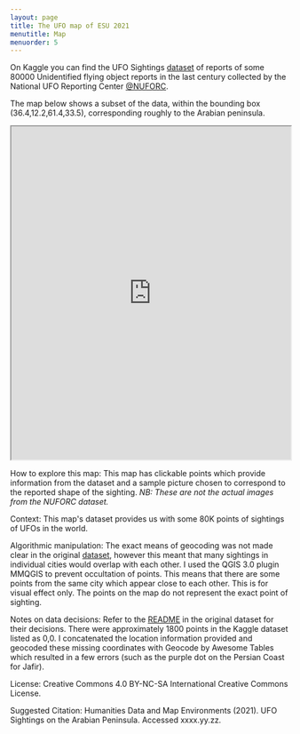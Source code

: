 ```yaml
---
layout: page
title: The UFO map of ESU 2021
menutitle: Map
menuorder: 5
---
```


On Kaggle you can find the UFO Sightings [dataset](https://www.kaggle.com/NUFORC/ufo-sightings) of reports of some 80000 Unidentified flying object reports in the last century collected by the National UFO Reporting Center [@NUFORC](https://twitter.com/NUFORC).

The map below shows a subset of the data, within the bounding box (36.4,12.2,61.4,33.5), corresponding roughly to the Arabian peninsula.  


<iframe src="https://djwrisley.github.io/Arabia_UFO/index.html#3/" width="100%" height="600"></iframe>


How to explore this map: This map has clickable points which provide information from the dataset and a sample picture chosen to correspond to the reported shape of the sighting.  *NB: These are not the actual images from the NUFORC dataset.*

Context: This map's dataset provides us with some 80K points of sightings of UFOs in the world.

Algorithmic manipulation: The exact means of geocoding was not made clear in the original [dataset](https://github.com/planetsig/ufo-reports), however this meant that many sightings in individual cities would overlap with each other. I used the QGIS 3.0 plugin MMQGIS to prevent occultation of points. This means that there are some points from the same city which appear close to each other. This is for visual effect only. The points on the map do not represent the exact point of sighting.

Notes on data decisions: Refer to the [README](https://github.com/planetsig/ufo-reports) in the original dataset for their decisions. There were approximately 1800 points in the Kaggle dataset listed as 0,0.  I concatenated the location information provided and geocoded these missing coordinates with Geocode by Awesome Tables which resulted in a few errors (such as the purple dot on the Persian Coast for Jafir).

License: Creative Commons 4.0 BY-NC-SA International Creative Commons License. 

Suggested Citation: Humanities Data and Map Environments (2021). UFO Sightings on the Arabian Peninsula. Accessed xxxx.yy.zz.

